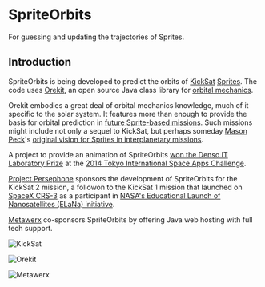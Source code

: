 SpriteOrbits
============

For guessing and updating the trajectories of Sprites.

Introduction
------------

SpriteOrbits is being developed to predict the orbits of [KickSat](http://www.kicksat.net) [Sprites](http://www.spacecraftresearch.com/MII/MII_overview.html). The code uses [Orekit](http://www.orekit.org), an open source Java class library for [orbital mechanics](https://en.wikipedia.org/wiki/Orbital_mechanics).

Orekit embodies a great deal of orbital mechanics knowledge, much of it specific to the solar system. It features more than enough to provide the basis for orbital prediction in [future Sprite-based missions](https://www.kickstarter.com/projects/zacinaction/kicksat-your-personal-spacecraft-in-space/posts/1087276). Such missions might include not only a sequel to KickSat, but perhaps someday [Mason Peck](https://en.wikipedia.org/wiki/Mason_Peck)'s [original vision for Sprites in interplanetary missions](http://spectrum.ieee.org/aerospace/satellites/exploring-space-with-chipsized-satellites).

A project to provide an animation of SpriteOrbits [won the Denso IT Laboratory Prize](http://tokyo.spaceappschallenge.org/2014/img/release/PressRelease_H_20140423_02.pdf) at the [2014 Tokyo International Space Apps Challenge](https://2014.spaceappschallenge.org/).

[Project Persephone](http://www.projectpersephone.org) sponsors the development of SpriteOrbits for the KickSat 2 mission, a followon to the KickSat 1 mission that launched on [SpaceX CRS-3](https://en.wikipedia.org/wiki/SpaceX_CRS-3) as a participant in [NASA's Educational Launch of Nanosatellites (ELaNa) initiative](http://www.nasa.gov/mission_pages/smallsats/elana/).

[Metawerx](http://www.metawerx.net/) co-sponsors SpriteOrbits by offering Java web hosting with full tech support.

![KickSat](http://zacinaction.github.io/kicksat/kicksatlogo_600.png)

![Orekit](https://cloud.githubusercontent.com/assets/196385/6996772/71ac1984-dbd7-11e4-8238-d8dfda44d304.png)

![Metawerx](http://jp2.metawerx.net/images/logo/logo_giant_colored_404.png)
